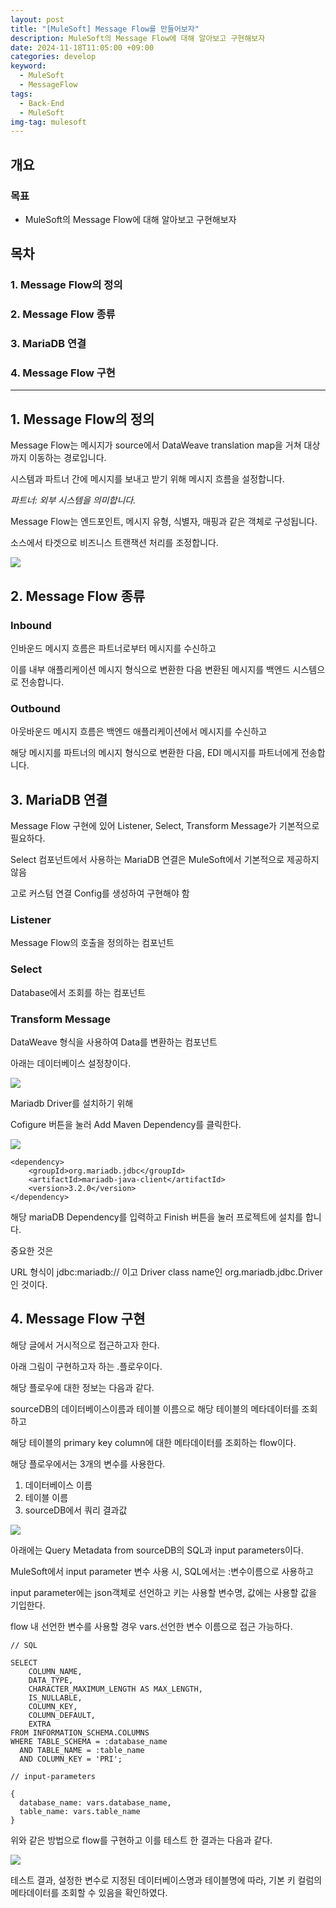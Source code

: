 ```yaml
---
layout: post
title: "[MuleSoft] Message Flow를 만들어보자"
description: MuleSoft의 Message Flow에 대해 알아보고 구현해보자
date: 2024-11-18T11:05:00 +09:00
categories: develop
keyword:
  - MuleSoft
  - MessageFlow
tags:
  - Back-End
  - MuleSoft
img-tag: mulesoft
---
```

## 개요

### 목표

* MuleSoft의 Message Flow에 대해 알아보고 구현해보자

## 목차

### 1. Message Flow의 정의

### 2. Message Flow 종류

### 3. MariaDB 연결

### 4. Message Flow 구현

- - -

## 1. Message Flow의 정의

Message Flow는 메시지가 source에서 DataWeave translation map을 거쳐 대상까지 이동하는 경로입니다.

시스템과 파트너 간에 메시지를 보내고 받기 위해 메시지 흐름을 설정합니다.

*파트너: 외부 시스템을 의미합니다.*

Message Flow는 엔드포인트, 메시지 유형, 식별자, 매핑과 같은 객체로 구성됩니다. 

소스에서 타겟으로 비즈니스 트랜잭션 처리를 조정합니다.

![](/assets/img/message-flow.png)

## 2. Message Flow 종류

### Inbound

인바운드 메시지 흐름은 파트너로부터 메시지를 수신하고 

이를 내부 애플리케이션 메시지 형식으로 변환한 다음 변환된 메시지를 백엔드 시스템으로 전송합니다.

### Outbound

아웃바운드 메시지 흐름은 백엔드 애플리케이션에서 메시지를 수신하고

해당 메시지를 파트너의 메시지 형식으로 변환한 다음, EDI 메시지를 파트너에게 전송합니다.

## 3. MariaDB 연결

Message Flow 구현에 있어 Listener, Select, Transform Message가 기본적으로 필요하다.

Select 컴포넌트에서 사용하는 MariaDB 연결은 MuleSoft에서 기본적으로 제공하지 않음

고로 커스텀 연결 Config를 생성하여 구현해야 함

### Listener

Message Flow의 호출을 정의하는 컴포넌트 

### Select

Database에서 조회를 하는 컴포넌트

### Transform Message

DataWeave 형식을 사용하여 Data를 변환하는 컴포넌트

아래는 데이터베이스 설정창이다. 

![](/assets/img/mariadb_connect.png)

Mariadb Driver를 설치하기 위해

Cofigure 버튼을 눌러 Add Maven Dependency를 클릭한다.

![](/assets/img/add_maven_dependency.png)

```
<dependency>
	<groupId>org.mariadb.jdbc</groupId>
	<artifactId>mariadb-java-client</artifactId>
	<version>3.2.0</version>
</dependency>	
```

해당 mariaDB Dependency를 입력하고 Finish 버튼을 눌러 프로젝트에 설치를 합니다.

중요한 것은 

URL 형식이 jdbc:mariadb:// 이고
Driver class name인 org.mariadb.jdbc.Driver 인 것이다.

## 4. Message Flow 구현

해당 글에서 거시적으로 접근하고자 한다.

아래 그림이 구현하고자 하는 .플로우이다.

해당 플로우에 대한 정보는 다음과 같다.

sourceDB의 데이터베이스이름과 테이블 이름으로 해당 테이블의 메타데이터를 조회하고

해당 테이블의 primary key column에 대한 메타데이터를 조회하는 flow이다.

해당 플로우에서는 3개의 변수를 사용한다.

1. 데이터베이스 이름
2. 테이블 이름
3. sourceDB에서 쿼리 결과값

![](/assets/img/custom_flow.png)

아래에는 Query Metadata from sourceDB의 SQL과 input parameters이다.

MuleSoft에서 input parameter 변수 사용 시, SQL에서는 :변수이름으로 사용하고 

input parameter에는 json객체로 선언하고 키는 사용할 변수명, 값에는 사용할 값을 기입한다. 

flow 내 선언한 변수를 사용할 경우 vars.선언한 변수 이름으로 접근 가능하다.

```
// SQL

SELECT 
    COLUMN_NAME,         
    DATA_TYPE,         
    CHARACTER_MAXIMUM_LENGTH AS MAX_LENGTH, 
    IS_NULLABLE,         
    COLUMN_KEY,           
    COLUMN_DEFAULT,      
    EXTRA                
FROM INFORMATION_SCHEMA.COLUMNS
WHERE TABLE_SCHEMA = :database_name  
  AND TABLE_NAME = :table_name
  AND COLUMN_KEY = 'PRI'; 

// input-parameters  

{	
  database_name: vars.database_name,
  table_name: vars.table_name
}
```

위와 같은 방법으로 flow를 구현하고 이를 테스트 한 결과는 다음과 같다.



![](/assets/img/test_result.png)


테스트 결과, 설정한 변수로 지정된 데이터베이스명과 테이블명에 따라, 기본 키 컬럼의 메타데이터를 조회할 수 있음을 확인하였다.
